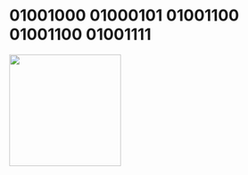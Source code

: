 # 01001000 01000101 01001100 01001100 01001111


<a href="https://github.com/ilxplay/convoychat">
  <img height=200 align="center" src="https://github-readme-stats.vercel.app/api/top-langs?username=ilxplay&layout=compact&langs_count=8&card_width=320" />
</a>
